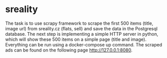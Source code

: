 # sreality
The task is to use scrapy framework to scrape the first 500 items (title, image url) from sreality.cz (flats, sell) and save the data in the Postgresql database. The next step is implementing a simple HTTP server in python, which will show these 500 items on a simple page (title and image).  Everything can be run using a docker-compose up command. The scraped ads can be found on the following page http://127.0.0.1:8080.
